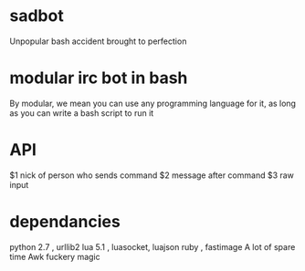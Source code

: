 sadbot
======
Unpopular bash accident brought to perfection

modular irc bot in bash
======
By modular, we mean you can use any programming language for it, as long as you can write a bash script to run it

API
======
$1 nick of person who sends command
$2 message after command
$3 raw input

dependancies
======
python 2.7 , urllib2
lua 5.1 , luasocket, luajson
ruby , fastimage
A lot of spare time
Awk fuckery magic
